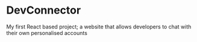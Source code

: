 # DevConnector
My first React based project; a website that allows developers to chat with their own personalised accounts
